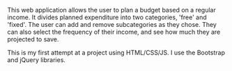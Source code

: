 This web application allows the user to plan a budget based on a regular income. It divides planned expenditure into two categories, 'free' and 'fixed'. The user can add and remove subcategories as they chose. They can also select the frequency of their income, and see how much they are projected to save.

This is my first attempt at a project using HTML/CSS/JS. I use the Bootstrap and jQuery libraries.
